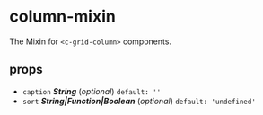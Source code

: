 # column-mixin 
The Mixin for `<c-grid-column>` components. 



## props 
- `caption` ***String*** (*optional*) `default: ''` 
- `sort` ***String|Function|Boolean*** (*optional*) `default: 'undefined'` 




